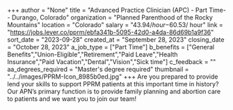 +++
author = "None"
title = "Advanced Practice Clinician (APC) - Part Time-- Durango, Colorado"
organization = "Planned Parenthood of the Rocky Mountains"
location = "Colorado"
salary = "$43.94 / hour -$60.53/ hour"
link = "https://jobs.lever.co/pprm/ebfa341b-5095-42d0-a4da-86d69b1a9f36"
sort_date = "2023-09-28"
created_at = "September 28, 2023"
closing_date = "October 28, 2023"
a_job_type = ["Part Time"]
b_benefits = ["General Benefits","Union-Eligible","Retirement","Paid Leave","Health Insurance","Paid Vacation","Dental","Vision","Sick time"]
c_feedback = ""
aa_degrees_required = "Master's degree required"
thumbnail = "../../images/PPRM-Icon_8985b0ed.jpg"
+++
Are you prepared to provide lend your skills to support PPRM patients at this important time in history? Our APN’s primary function is to provide family planning and abortion care to patients and we want you to join our team!